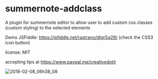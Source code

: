 # summernote-addclass
A plugin for summernote editor to allow user to add custom css classes (custom styling) to the selected elements 

Demo JSFiddle: https://jsfiddle.net/rastrano/dtgr5q29/ (check the CSS3 icon button)

license: MIT

accepting tips at https://www.paypal.me/creativedotit 

![2016-02-08_06h38_08](https://cloud.githubusercontent.com/assets/954291/12879122/07e6edd0-ce2f-11e5-94f8-bd630fc7b07a.png)
